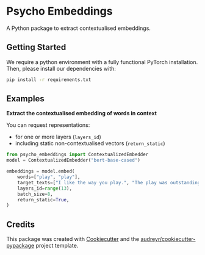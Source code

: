 # Psycho Embeddings

A Python package to extract contextualised embeddings.

## Getting Started

We require a python environment with a fully functional PyTorch
installation. Then, please install our dependencies with:

```bash
pip install -r requirements.txt
```

## Examples

**Extract the contextualised embedding of words in context**

You can request representations:

-   for one or more layers (`layers_id`)
-   including static non-contextualised vectors (`return_static`)

```python
from psycho_embeddings import ContextualizedEmbedder
model = ContextualizedEmbedder("bert-base-cased")

embeddings = model.embed(
    words=["play", "play"],
    target_texts=["I like the way you play.", "The play was outstanding."],
    layers_id=range(13),
    batch_size=8,
    return_static=True,
)
```

## Credits

This package was created with
[Cookiecutter](https://github.com/audreyr/cookiecutter) and the
[audreyr/cookiecutter-pypackage](https://github.com/audreyr/cookiecutter-pypackage)
project template.

